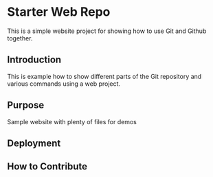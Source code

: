# Starter Web Repo

This is a simple website project for showing how to use Git and Github together.

## Introduction

This is example how to show different parts of the Git repository and various commands using a web project.

## Purpose
Sample website with plenty of files for demos

## Deployment

## How to Contribute
